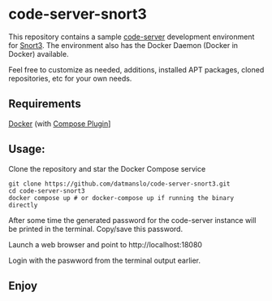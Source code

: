 # code-server-snort3

This repository contains a sample [code-server](https://coder.com/docs/code-server/latest) development environment for [Snort3](https://www.github.com/snort3). The environment also has the Docker Daemon (Docker in Docker) available.

Feel free to customize as needed, additions, installed APT packages, cloned repositories, etc for your own needs.

## Requirements

[Docker](https://docs.docker.com/engine/install/) (with [Compose Plugin](https://docs.docker.com/compose/install/)]

## Usage:

Clone the repository and star the Docker Compose service

```
git clone https://github.com/datmanslo/code-server-snort3.git
cd code-server-snort3
docker compose up # or docker-compose up if running the binary directly
```

After some time the generated password for the code-server instance will be printed in the terminal. Copy/save this password.

Launch a web browser and point to http://localhost:18080

Login with the paswword from the terminal output earlier.

## Enjoy
